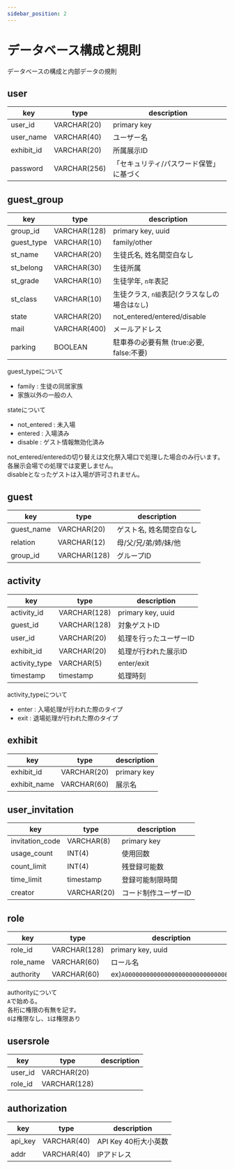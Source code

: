 ```yaml
---
sidebar_position: 2
---
```


# データベース構成と規則
データベースの構成と内部データの規則
## user  

|key|type|description|
|----|----|----|
|user_id|VARCHAR(20)|primary key|
|user_name|VARCHAR(40)|ユーザー名|
|exhibit_id|VARCHAR(20)|所属展示ID|
|password|VARCHAR(256)|「セキュリティ/パスワード保管」に基づく|

## guest_group

|key|type|description|
|----|----|----|
|group_id|VARCHAR(128)|primary key, uuid|
|guest_type|VARCHAR(10)|family/other|
|st_name|VARCHAR(20)|生徒氏名, 姓名間空白なし|
|st_belong|VARCHAR(30)|生徒所属|
|st_grade|VARCHAR(10)|生徒学年, `n年`表記|
|st_class|VARCHAR(10)|生徒クラス, `n組`表記(クラスなしの場合は`なし`)|
|state|VARCHAR(20)|not_entered/entered/disable|
|mail|VARCHAR(400)|メールアドレス|
|parking|BOOLEAN|駐車券の必要有無 (true:必要, false:不要)|

guest_typeについて
- family : 生徒の同居家族
- 家族以外の一般の人

stateについて
- not_entered : 未入場
- entered : 入場済み
- disable : ゲスト情報無効化済み

not_entered/enteredの切り替えは文化祭入場口で処理した場合のみ行います。  
各展示会場での処理では変更しません。  
disableとなったゲストは入場が許可されません。

## guest
|key|type|description|
|----|----|----|
|guest_name|VARCHAR(20)|ゲスト名, 姓名間空白なし|
|relation|VARCHAR(12)|母/父/兄/弟/姉/妹/他|
|group_id|VARCHAR(128)|グループID|

## activity

|key|type|description|
|----|----|----|
|activity_id|VARCHAR(128)|primary key, uuid|
|guest_id|VARCHAR(128)|対象ゲストID|
|user_id|VARCHAR(20)|処理を行ったユーザーID|
|exhibit_id|VARCHAR(20)|処理が行われた展示ID|
|activity_type|VARCHAR(5)|enter/exit|
|timestamp|timestamp|処理時刻|

activity_typeについて
- enter : 入場処理が行われた際のタイプ
- exit : 退場処理が行われた際のタイプ

## exhibit
 
|key|type|description|
|----|----|----|
|exhibit_id|VARCHAR(20)|primary key|
|exhibit_name|VARCHAR(60)|展示名|

## user_invitation

|key|type|description|
|----|----|----|
|invitation_code|VARCHAR(8)|primary key|
|usage_count|INT(4)|使用回数|
|count_limit|INT(4)|残登録可能数|
|time_limit|timestamp|登録可能制限時間|
|creator|VARCHAR(20)|コード制作ユーザーID|

## role

|key|type|description|
|----|----|----|
|role_id|VARCHAR(128)|primary key, uuid|
|role_name|VARCHAR(60)|ロール名|
|authority|VARCHAR(60)|ex)``A000000000000000000000000000000``|

authorityについて  
`A`で始める。  
各桁に権限の有無を記す。  
`0`は権限なし、`1`は権限あり

## usersrole

|key|type|description|
|----|----|----|
|user_id|VARCHAR(20)||
|role_id|VARCHAR(128)||

## authorization

|key|type|description|
|----|----|----|
|api_key|VARCHAR(40)|API Key 40桁大小英数|
|addr|VARCHAR(40)|IPアドレス|
